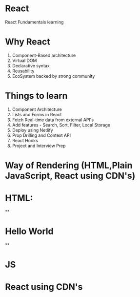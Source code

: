 # React
React Fundamentals learning
# Why React
1) Component-Based architecture
2) Virtual DOM
3) Declarative syntax
4) Reusability
5) EcoSystem backed by strong community

# Things to learn
1) Component Architecture
2) Lists and Forms in React
3) Fetch Real-time data from external API's
4) Add features - Search, Sort, Filter, Local Storage
5) Deploy using Netlify
6) Prop Drilling and Context API
7) React Hooks
8) Project and Interview Prep

# Way of Rendering (HTML,Plain JavaScript, React using CDN's)
# HTML:
**<div id="root">
        <h1>Hello World</h1>
</div>**

# JS
 <script> 
        const messge = document.createElement('h1')
        messge.innerHTML = "Hello World from JavaScript"
        const root = document.getElementById("root")
        root.appendChild(messge)
 </script>
    
# React using CDN's
<script crossorigin src="https://unpkg.com/react@18/umd/react.development.js"></script>
<script crossorigin src="https://unpkg.com/react-dom@18/umd/react-dom.development.js"></script>
 <script>
        const message = React.createElement('h1',{},'Hello World from React')
        const root = ReactDOM.createRoot(document.getElementById('root'))
        root.render(message)
 </script>
